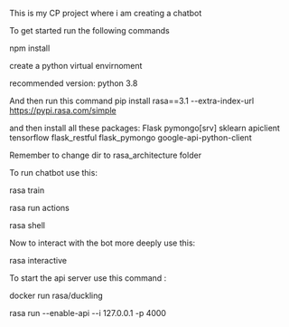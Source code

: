 This is my CP project where i am creating a chatbot

To get started run the following commands

npm install

create a python virtual envirnoment

recommended version: python 3.8

And then run this command
pip install rasa==3.1 --extra-index-url https://pypi.rasa.com/simple

and then install all these packages:
Flask
pymongo[srv]
sklearn
apiclient
tensorflow
flask_restful
flask_pymongo
google-api-python-client

Remember to change dir to rasa_architecture folder

To run chatbot use this:

rasa train

rasa run actions

rasa shell

Now to interact with the bot more deeply use this:

rasa interactive

To start the api server use this command :

docker run rasa/duckling

rasa run --enable-api --i 127.0.0.1 -p 4000
